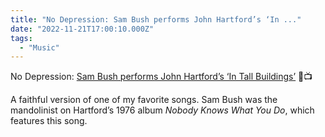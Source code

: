 ```yaml
---
title: "No Depression: Sam Bush performs John Hartford’s ‘In ..."
date: "2022-11-21T17:00:10.000Z"
tags: 
  - "Music"
---
```


No Depression: [Sam Bush performs John Hartford’s ‘In Tall Buildings’](https://www.nodepression.com/spotlight-towering-memories-inspire-sam-bushs-version-of-john-hartfords-in-tall-buildings-video/) 🎵📺

A faithful version of one of my favorite songs. Sam Bush was the mandolinist on Hartford’s 1976 album _Nobody Knows What You Do_, which features this song.

